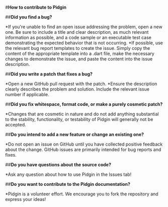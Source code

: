 #**How to contribute to Pidgin**

##**Did you find a bug?**

*If you're unable to find an open issue addressing the problem, open a new one. Be sure to include a title and clear description, as much relevant information as possible, and a code sample or an executable test case demonstrating the expected behavior that is not occurring.
*If possible, use the relevant bug report templates to create the issue. Simply copy the content of the appropriate template into a .dart file, make the necessary changes to demonstrate the issue, and paste the content into the issue description.

##**Did you write a patch that fixes a bug?**

*Open a new GitHub pull request with the patch.
*Ensure the description clearly describes the problem and solution. Include the relevant issue number if applicable.

##**Did you fix whitespace, format code, or make a purely cosmetic patch?**

*Changes that are cosmetic in nature and do not add anything substantial to the stability, functionality, or testability of Pidgin will generally not be accepted.

##**Do you intend to add a new feature or change an existing one?**

*Do not open an issue on GitHub until you have collected positive feedback about the change. GitHub issues are primarily intended for bug reports and fixes.

##**Do you have questions about the source code?**

*Ask any question about how to use Pidgin in the Issues tab!

##**Do you want to contribute to the Pidgin documentation?**

*Pidgin is a volunteer effort. We encourage you to fork the repository and express your ideas!


